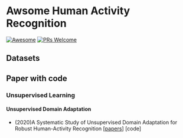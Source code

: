 # Awsome Human Activity Recognition

[![Awesome](https://awesome.re/badge.svg)](https://awesome.re) [![PRs Welcome](https://img.shields.io/badge/PRs-welcome-brightgreen.svg?style=flat-square)](http://makeapullrequest.com)


## Datasets


## Paper with code

### Unsupervised Learning

#### Unsupervised Domain Adaptation
- (2020)A Systematic Study of Unsupervised Domain Adaptation for Robust
Human-Activity Recognition [[papers](https://dl.acm.org/doi/pdf/10.1145/3380985)] [code] 


